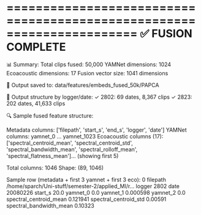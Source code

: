 ======================================================================
✅ FUSION COMPLETE
======================================================================

📊 Summary:
   Total clips fused: 50,000
   YAMNet dimensions: 1024
   Ecoacoustic dimensions: 17
   Fusion vector size: 1041 dimensions

💾 Output saved to: data/features/embeds_fused_50k/PAPCA

📂 Output structure by logger/date:
   ✓ 2802: 69 dates, 8,367 clips
   ✓ 2823: 202 dates, 41,633 clips

🔍 Sample fused feature structure:

   Metadata columns: ['filepath', 'start_s', 'end_s', 'logger', 'date']
   YAMNet columns: yamnet_0 ... yamnet_1023
   Ecoacoustic columns (17): ['spectral_centroid_mean', 'spectral_centroid_std', 'spectral_bandwidth_mean', 'spectral_rolloff_mean', 'spectral_flatness_mean']... (showing first 5)

   Total columns: 1046
   Shape: (89, 1046)

   Sample row (metadata + first 3 yamnet + first 3 eco):
                                                                         0
filepath                 /home/sparch/Uni-stuff/semester-2/applied_Ml/r...
logger                                                                2802
date                                                              20080226
start_s                                                               20.0
yamnet_0                                                               0.0
yamnet_1                                                          0.000598
yamnet_2                                                               0.0
spectral_centroid_mean                                            0.121941
spectral_centroid_std                                              0.00591
spectral_bandwidth_mean                                            0.10323